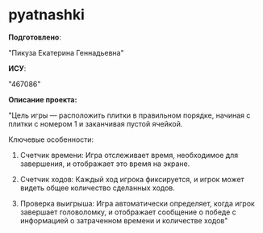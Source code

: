 # pyatnashki

__Подготовлено__:

"Пикуза Екатерина Геннадьевна"

__ИСУ__:

"467086"

__Описание проекта:__

"Цель игры — расположить плитки в правильном порядке, начиная с плитки с номером 1 и заканчивая пустой ячейкой.

Ключевые особенности:

1. Счетчик времени: Игра отслеживает время, необходимое для завершения, и отображает это время на экране.

2. Счетчик ходов: Каждый ход игрока фиксируется, и игрок может видеть общее количество сделанных ходов.

3. Проверка выигрыша: Игра автоматически определяет, когда игрок завершает головоломку, и отображает сообщение о победе с информацией о затраченном времени и количестве ходов"


